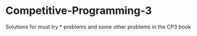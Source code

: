 # Competitive-Programming-3
Solutions for must try * problems and some other problems in the CP3 book
